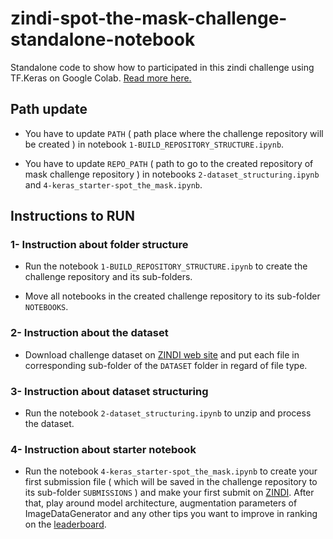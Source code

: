 # zindi-spot-the-mask-challenge-standalone-notebook

Standalone code to show how to participated in this zindi challenge using TF.Keras on Google Colab. [Read more here.](https://zindi.africa/competitions/zindiweekendz-learning-spot-the-mask-challenge/)


## Path update
-   You have to update ` PATH ` ( path place where the challenge repository will be created ) in notebook ` 1-BUILD_REPOSITORY_STRUCTURE.ipynb `.

-   You have to update ` REPO_PATH ` ( path to go to the created repository of mask challenge repository ) in notebooks ` 2-dataset_structuring.ipynb ` and ` 4-keras_starter-spot_the_mask.ipynb `.


## Instructions to RUN 

### 1- Instruction about folder structure
-    Run the notebook ` 1-BUILD_REPOSITORY_STRUCTURE.ipynb ` to create the challenge repository and its sub-folders.

-   Move all notebooks in the created challenge repository to its sub-folder ` NOTEBOOKS `.


### 2- Instruction about the dataset

-   Download challenge dataset on [ZINDI web site](https://zindi.africa/competitions/zindiweekendz-learning-spot-the-mask-challenge/data) and put each file in corresponding sub-folder of the ` DATASET ` folder in regard of file type.


### 3- Instruction about dataset structuring
- Run the notebook ` 2-dataset_structuring.ipynb ` to unzip and process the dataset.

### 4- Instruction about starter notebook
- Run the notebook ` 4-keras_starter-spot_the_mask.ipynb ` to create your first submission file ( which will be saved in the challenge repository to its sub-folder ` SUBMISSIONS ` ) and make your first submit on [ZINDI](https://zindi.africa/competitions/zindiweekendz-learning-spot-the-mask-challenge/submit). After that, play around model architecture, augmentation parameters of ImageDataGenerator and any other tips you want to improve in ranking on the [leaderboard](https://zindi.africa/competitions/zindiweekendz-learning-spot-the-mask-challenge/leaderboard).
